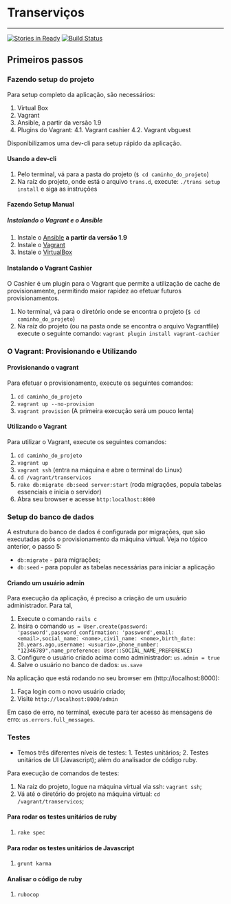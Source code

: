 # Transerviços
---------------------
[![Stories in Ready](https://badge.waffle.io/ThoughtWorksInc/transervicos.png?label=ready&title=Ready)](https://waffle.io/ThoughtWorksInc/transervicos)
[![Build Status](https://snap-ci.com/ThoughtWorksInc/transervicos/branch/master/build_image)](https://snap-ci.com/ThoughtWorksInc/transervicos/branch/master)

## Primeiros passos

### Fazendo setup do projeto

Para setup completo da aplicação, são necessários:
1. Virtual Box
2. Vagrant
3. Ansible, a partir da versão 1.9
4. Plugins do Vagrant:
4.1. Vagrant cashier
4.2. Vagrant  vbguest

Disponibilizamos uma dev-cli para setup rápido da aplicação.

#### Usando a dev-cli

1. Pelo terminal, vá para a pasta do projeto (`$ cd caminho_do_projeto`)
2. Na raíz do projeto, onde está o arquivo `trans.d`, execute:
`./trans setup install` e siga as instruções

#### Fazendo Setup Manual

##### Instalando o Vagrant e o Ansible

1. Instale o [Ansible](http://www.ansible.com "ansible") **a partir da versão 1.9**
2. Instale o [Vagrant](http://www.vagrantup.com/ "vagrant")
3. Instale o [VirtualBox](https://www.virtualbox.org/wiki/Downloads "virtualbox")

#### Instalando o Vagrant Cashier

O Cashier é um plugin para o Vagrant que permite a utilização de cache de provisionamente, permitindo maior rapidez ao efetuar futuros provisionamentos.

1. No terminal, vá para o diretório onde se encontra o projeto (`$ cd caminho_do_projeto`)
2. Na raíz do projeto (ou na pasta onde se encontra o arquivo Vagrantfile) execute o seguinte comando:
`vagrant plugin install vagrant-cachier`

### O Vagrant: Provisionando e Utilizando

#### Provisionando o vagrant

Para efetuar o provisionamento, execute os seguintes comandos:

1. `cd caminho_do_projeto`
2. `vagrant up --no-provision`
3. `vagrant provision` (A primeira execução será um pouco lenta)

#### Utilizando o Vagrant

Para utilizar o Vagrant, execute os seguintes comandos:

1. `cd caminho_do_projeto`
2. `vagrant up`
3. `vagrant ssh` (entra na máquina e abre o terminal do Linux)
4. `cd /vagrant/transervicos`
5. `rake db:migrate db:seed server:start` (roda migrações, popula tabelas essenciais e inicia o servidor)
6. Abra seu browser e acesse `http:localhost:8000`

### Setup do banco de dados

A estrutura do banco de dados é configurada por migrações, que são executadas após o provisionamento da máquina virtual. Veja no tópico anterior, o passo 5:
- `db:migrate` - para migrações;
- `db:seed` - para popular as tabelas necessárias para iniciar a aplicação

#### Criando um usuário admin

Para execução da aplicação, é preciso a criação de um usuário administrador. Para tal,
1. Execute o comando `rails c`
2. Insira o comando `us = User.create(password: 'password',password_confirmation: 'password',email: <email>,social_name: <nome>,civil_name: <nome>,birth_date: 20.years.ago,username: <usuario>,phone_number: "12346789",name_preference: User::SOCIAL_NAME_PREFERENCE)`
3. Configure o usuário criado acima como administrador: `us.admin = true`
4. Salve o usuário no banco de dados: `us.save`

Na aplicação que está rodando no seu browser em (http://localhost:8000):
1. Faça login com o novo usuário criado;
2. Visite `http://localhost:8000/admin`

Em caso de erro, no terminal, execute para ter acesso às mensagens de erro: `us.errors.full_messages`.

### Testes
- Temos três diferentes níveis de testes: 1. Testes unitários; 2. Testes unitários de UI (Javascript); além do analisador de código ruby.

Para execução de comandos de testes:
1. Na raiz do projeto, logue na máquina virtual via ssh: `vagrant ssh`;
2. Vá até o diretório do projeto na máquina virtual: `cd /vagrant/transervicos`;

#### Para rodar os testes unitários de ruby

1. `rake spec`

#### Para rodar os testes unitários de Javascript

1. `grunt karma`

#### Analisar o código de ruby

1. `rubocop`
